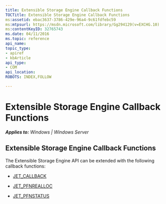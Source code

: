 ```yaml
---
title: Extensible Storage Engine Callback Functions
TOCTitle: Extensible Storage Engine Callback Functions
ms:assetid: ebac3637-3786-429e-96a4-9c61fdfebc59
ms:mtpsurl: https://msdn.microsoft.com/library/Gg294129(v=EXCHG.10)
ms:contentKeyID: 32765743
ms.date: 04/11/2016
ms.topic: reference
api_name: 
topic_type: 
- apiref
- kbArticle
api_type: 
- COM
api_location: 
ROBOTS: INDEX,FOLLOW

---
```


# Extensible Storage Engine Callback Functions


_**Applies to:** Windows | Windows Server_

## Extensible Storage Engine Callback Functions

The Extensible Storage Engine API can be extended with the following callback functions:

  - [JET_CALLBACK](./jet-callback-callback-function.md)

<!-- end list -->

  - [JET_PFNREALLOC](./jet-pfnrealloc-callback-function.md)

<!-- end list -->

  - [JET_PFNSTATUS](./jet-pfnstatus-callback-function.md)